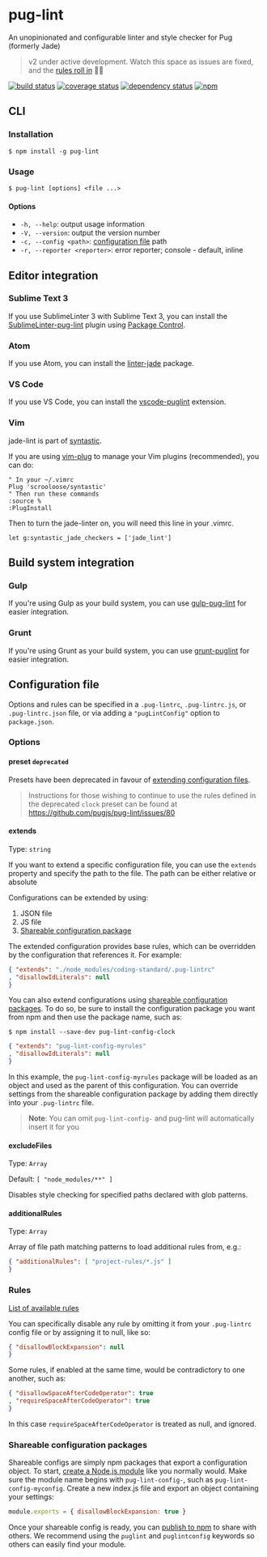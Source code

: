 # pug-lint

An unopinionated and configurable linter and style checker for Pug (formerly Jade)

> v2 under active development. Watch this space as issues are fixed, and the [rules roll in](https://github.com/pugjs/pug-lint/issues/3) :rainbow::rabbit:

[![build status](https://img.shields.io/travis/pugjs/pug-lint/master.svg)](https://travis-ci.org/pugjs/pug-lint)
[![coverage status](https://img.shields.io/coveralls/pugjs/pug-lint/master.svg)](https://coveralls.io/github/pugjs/pug-lint)
[![dependency status](https://img.shields.io/david/pugjs/pug-lint.svg)](https://david-dm.org/pugjs/pug-lint)
[![npm](https://img.shields.io/npm/v/pug-lint.svg)](https://www.npmjs.com/package/pug-lint)

## CLI

### Installation

```shell
$ npm install -g pug-lint
```

### Usage

```shell
$ pug-lint [options] <file ...>
```

#### Options

* `-h, --help`: output usage information
* `-V, --version`: output the version number
* `-c, --config <path>`: [configuration file](#configuration-file) path
* `-r, --reporter <reporter>`: error reporter; console - default, inline

## Editor integration

### Sublime Text 3

If you use SublimeLinter 3 with Sublime Text 3, you can install the
[SublimeLinter-pug-lint](https://github.com/benedfit/SublimeLinter-contrib-pug-lint)
plugin using [Package Control](https://packagecontrol.io/).

### Atom

If you use Atom, you can install the [linter-jade](https://atom.io/packages/linter-jade) package.

### VS Code

If you use VS Code, you can install the [vscode-puglint](https://marketplace.visualstudio.com/items?itemName=mrmlnc.vscode-puglint) extension.

### Vim

jade-lint is part of [syntastic](https://github.com/scrooloose/syntastic).

If you are using [vim-plug](https://github.com/junegunn/vim-plug) to manage your
Vim plugins (recommended), you can do:

```
" In your ~/.vimrc
Plug 'scrooloose/syntastic'
" Then run these commands
:source %
:PlugInstall
```

Then to turn the jade-linter on, you will need this line in your .vimrc.

```
let g:syntastic_jade_checkers = ['jade_lint']
```

## Build system integration

### Gulp

If you're using Gulp as your build system, you can use [gulp-pug-lint](https://github.com/emartech/gulp-pug-lint) for easier integration.

### Grunt

If you're using Grunt as your build system, you can use [grunt-puglint](https://github.com/mrmlnc/grunt-puglint) for easier integration.

## Configuration file

Options and rules can be specified in a `.pug-lintrc`, `.pug-lintrc.js`, or `.pug-lintrc.json` file, or via adding a `"pugLintConfig"` option to `package.json`.

### Options

#### preset `deprecated`

Presets have been deprecated in favour of [extending configuration files](#extends).

> Instructions for those wishing to continue to use the rules defined in the deprecated `clock` preset can be found at https://github.com/pugjs/pug-lint/issues/80

#### extends

Type: `string`

If you want to extend a specific configuration file, you can use the `extends` property and specify the path to the file. The path can be either relative or absolute

Configurations can be extended by using:

1. JSON file
2. JS file
3. [Shareable configuration package](#shareable-configuration-packages)

The extended configuration provides base rules, which can be overridden by the configuration that references it. For example:

```json
{ "extends": "./node_modules/coding-standard/.pug-lintrc"
, "disallowIdLiterals": null
}
```

You can also extend configurations using [shareable configuration packages](#shareable-configuration-packages). To do so, be sure to install the configuration package you want from npm and then use the package name, such as:

```shell
$ npm install --save-dev pug-lint-config-clock
```

```json
{ "extends": "pug-lint-config-myrules"
, "disallowIdLiterals": null
}
```

In this example, the `pug-lint-config-myrules` package will be loaded as an object and used as the parent of this configuration. You can override settings from the shareable configuration package by adding them directly into your `.pug-lintrc` file.

> **Note**: You can omit `pug-lint-config-` and pug-lint will automatically insert it for you

#### excludeFiles

Type: `Array`

Default: `[ "node_modules/**" ]`

Disables style checking for specified paths declared with glob patterns.

#### additionalRules

Type: `Array`

Array of file path matching patterns to load additional rules from, e.g.:

```json
{ "additionalRules": [ "project-rules/*.js" ]
}
```

### Rules

[List of available rules](docs/rules.md)

You can specifically disable any rule by omitting it from your `.pug-lintrc` config file or by assigning it to null, like so:

```json
{ "disallowBlockExpansion": null
}
```

Some rules, if enabled at the same time, would be contradictory to one another, such as:

```json
{ "disallowSpaceAfterCodeOperator": true
, "requireSpaceAfterCodeOperator": true
}
```

In this case `requireSpaceAfterCodeOperator` is treated as null, and ignored.

### Shareable configuration packages

Shareable configs are simply npm packages that export a configuration object. To start, [create a Node.js module](https://docs.npmjs.com/getting-started/creating-node-modules) like you normally would. Make sure the module name begins with `pug-lint-config-`, such as `pug-lint-config-myconfig`. Create a new index.js file and export an object containing your settings:

```js
module.exports = { disallowBlockExpansion: true }
```

Once your shareable config is ready, you can [publish to npm](https://docs.npmjs.com/getting-started/publishing-npm-packages) to share with others. We recommend using the `puglint` and `puglintconfig` keywords so others can easily find your module.
